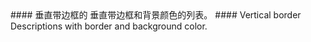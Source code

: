 <cn>
#### 垂直带边框的
垂直带边框和背景颜色的列表。
</cn>

<us>
#### Vertical border
Descriptions with border and background color.
</us>
